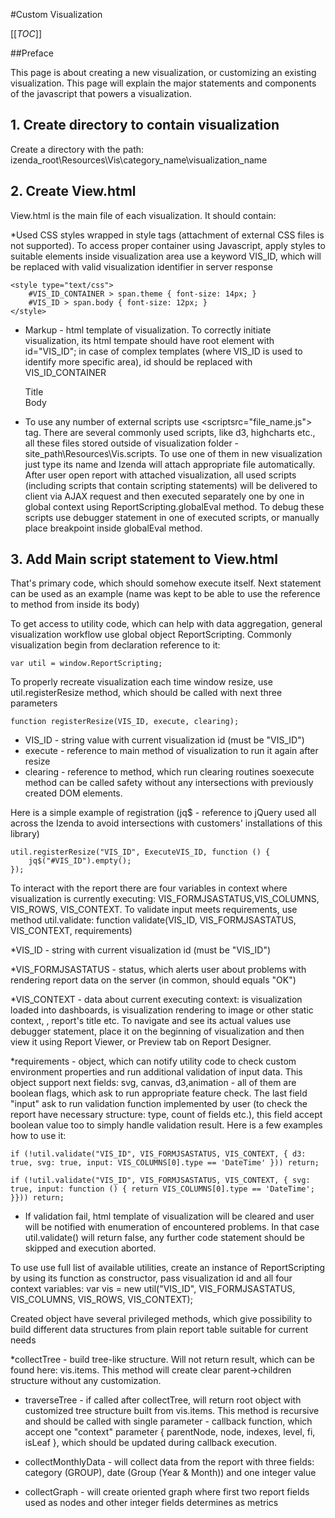 #Custom Visualization

[[_TOC_]]

##Preface

This page is about creating a new visualization, or customizing an existing visualization. This page will explain the major statements and components of the javascript that powers a visualization.

## 1. Create directory to contain visualization

Create a directory with the path: izenda_root\Resources\Vis\category_name\visualization_name

## 2.  Create View.html

View.html is the main file of each visualization. It should contain:

*Used CSS styles wrapped in style tags (attachment of external CSS files is not supported). To access proper container using Javascript, apply styles to suitable elements inside visualization area use a keyword VIS_ID, which will be replaced with valid visualization identifier in server response

    <style type="text/css">
        #VIS_ID_CONTAINER > span.theme { font-size: 14px; }
        #VIS_ID > span.body { font-size: 12px; }
    </style>

* Markup - html template of visualization. To correctly initiate visualization, its html tempate should have root element with id="VIS_ID"; in case of complex templates (where VIS_ID is used to identify more specific area), id should be replaced with VIS_ID_CONTAINER
    <div id="VIS_ID_CONTAINER">
        <span class="theme">Title</span>
        <div id="VIS_ID">
            <span class="body">Body</span>
        </div>
    </div>

* To use any number of external scripts use <scriptsrc="file_name.js"></script> tag. There are several commonly used scripts, like d3, highcharts etc., all these files stored outside of visualization folder - site_path\Resources\Vis\.scripts. To use one of them in new visualization just type its name and Izenda will attach appropriate file automatically. After user open report with attached visualization, all used scripts (including scripts that contain scripting statements) will be delivered to client via AJAX request and then executed separately one by one in global context using ReportScripting.globalEval method. To debug these scripts use debugger statement in one of executed scripts, or manually place breakpoint inside globalEval method.

## 3. Add Main script statement to View.html

That's primary code, which should somehow execute itself. Next statement can be used as an example (name was kept to be able to use the reference to method from inside its body)
    <script type="text/javascript">
	    (function ExecuteVIS_ID() {
		    /* code */
	    })();
    </script>

To get access to utility code, which can help with data aggregation, general visualization workflow use global object ReportScripting. Commonly visualization begin from declaration reference to it:

    var util = window.ReportScripting;

To properly recreate visualization each time window resize, use util.registerResize method, which should be called with next three parameters

    function registerResize(VIS_ID, execute, clearing);

* VIS_ID - string value with current visualization id (must be "VIS_ID")
* execute - reference to main method of visualization to run it again after resize
* clearing - reference to method, which run clearing routines soexecute method can be called safety without any intersections with previously created DOM elements.

Here is a simple example of registration (jq$ - reference to jQuery used all across the Izenda to avoid intersections with customers' installations of this library)

    util.registerResize("VIS_ID", ExecuteVIS_ID, function () {
	    jq$("#VIS_ID").empty();
    });

To interact with the report there are four variables in context where visualization is currently executing: VIS_FORMJSASTATUS,VIS_COLUMNS, VIS_ROWS, VIS_CONTEXT. To validate input meets requirements, use method util.validate:
    function validate(VIS_ID, VIS_FORMJSASTATUS, VIS_CONTEXT, requirements)

*VIS_ID - string with current visualization id (must be "VIS_ID")

*VIS_FORMJSASTATUS - status, which alerts user about problems with rendering report data on the server (in common, should equals "OK")

*VIS_CONTEXT - data about current executing context: is visualization loaded into dashboards, is visualization rendering to image or other static context, , report's title etc. To navigate and see its actual values use debugger statement, place it on the beginning of visualization and then view it using Report Viewer, or Preview tab on Report Designer.

*requirements - object, which can notify utility code to check custom environment properties and run additional validation of input data. This object support next fields: svg, canvas, d3,animation - all of them are boolean flags, which ask to run appropriate feature check. The last field "input" ask to run validation function implemented by user (to check the report have necessary structure: type, count of fields etc.), this field accept boolean value too to simply handle validation result. Here is a few examples how to use it:

`if (!util.validate("VIS_ID", VIS_FORMJSASTATUS, VIS_CONTEXT, { d3: true, svg: true, input: VIS_COLUMNS[0].type == 'DateTime' })) return; `

`if (!util.validate("VIS_ID", VIS_FORMJSASTATUS, VIS_CONTEXT, { svg: true, input: function () { return VIS_COLUMNS[0].type == 'DateTime'; }})) return;`

* If validation fail, html template of visualization will be cleared and user will be notified with enumeration of encountered problems. In that case util.validate() will return false, any further code statement should be skipped and execution aborted.

To use use full list of available utilities, create an instance of ReportScripting by using its function as constructor, pass visualization id and all four context variables:
var vis = new util("VIS_ID", VIS_FORMJSASTATUS, VIS_COLUMNS, VIS_ROWS, VIS_CONTEXT);

Created object have several privileged methods, which give possibility to build different data structures from plain report table suitable for current needs

*collectTree - build tree-like structure. Will not return result, which can be found here: vis.items. This method will create clear parent->children structure without any customization.

* traverseTree - if called after collectTree, will return root object with customized tree structure built from vis.items. This method is recursive and should be called with single parameter - callback function, which accept one "context" parameter { parentNode, node, indexes, level, fi, isLeaf }, which should be updated during callback execution.

* collectMonthlyData - will collect data from the report with three fields: category (GROUP), date (Group (Year & Month)) and one integer value

* collectGraph - will create oriented graph where first two report fields used as nodes and other integer fields determines as metrics